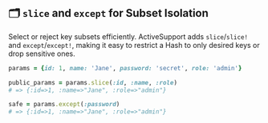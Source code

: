 ## 🗂️ `slice` and `except` for Subset Isolation

Select or reject key subsets efficiently. ActiveSupport adds `slice`/`slice!` and `except`/`except!`, making it easy to restrict a Hash to only desired keys or drop sensitive ones.

```ruby
params = {id: 1, name: 'Jane', password: 'secret', role: 'admin'}

public_params = params.slice(:id, :name, :role)
# => {:id=>1, :name=>"Jane", :role=>"admin"}

safe = params.except(:password)
# => {:id=>1, :name=>"Jane", :role=>"admin"}
```